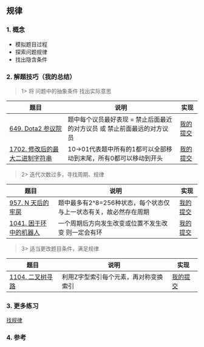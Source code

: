 ## 规律

### 1. 概念

- 模拟题目过程
- 探索问题规律
- 找出隐含条件

### 2. 解题技巧（我的总结）

> 1> 将 问题中的抽象条件 找出实际意思 
> 
| 题目                                                                            | 说明                                     | 实现                                                                            |
|-------------------------------------------------------------------------------|----------------------------------------|-------------------------------------------------------------------------------|
| [649. Dota2 参议院](https://leetcode.cn/problems/dota2-senate/description/) | 题中每个议员最好表现 = 禁止后面最近的对方议员 或 禁止前面最远的对方议员 | [我的提交](https://leetcode.cn/problems/dota2-senate/submissions/489933502/) |
| [1702. 修改后的最大二进制字符串](https://leetcode.cn/problems/maximum-binary-string-after-change/description/) | 10->01代表题中所有的1都可以全部移动到末尾，所有0都可以移动到开头   | [我的提交](https://leetcode.cn/problems/maximum-binary-string-after-change/submissions/494372983/) |


> 2> 迭代次数过多，寻找周期、规律
>
| 题目                                                                           | 说明                                   | 实现                                                                            |
|------------------------------------------------------------------------------|--------------------------------------|-------------------------------------------------------------------------------|
| [957. N 天后的牢房](https://leetcode.cn/problems/prison-cells-after-n-days/description/) | 题中最多有2^8=256种状态，每个状态仅与上一状态有关，故必然存在周期 | [我的提交](https://leetcode.cn/problems/prison-cells-after-n-days/submissions/490928555/) |
| [1041. 困于环中的机器人](https://leetcode.cn/problems/robot-bounded-in-circle/description/) | 一个周期后方向发生改变或位置不发生改变 则一定会有环           | [我的提交](https://leetcode.cn/problems/robot-bounded-in-circle/submissions/491787188/) |

> 3> 适当更改题目条件，满足规律
>
| 题目                                                                           | 说明                  | 实现                                                                            |
|------------------------------------------------------------------------------|---------------------|-------------------------------------------------------------------------------|
| [1104. 二叉树寻路](https://leetcode.cn/problems/path-in-zigzag-labelled-binary-tree/description/) | 利用Z字型索引每个元素，再对称变换索引 | [我的提交](https://leetcode.cn/problems/path-in-zigzag-labelled-binary-tree/submissions/492205983/) |



### 3. 更多练习

[找规律](https://blog.csdn.net/qq_49723651/article/details/123485604)

### 4. 参考 